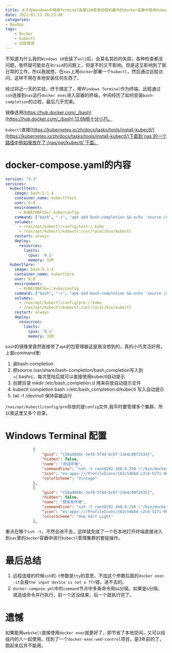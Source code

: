 ```yaml
---
title: 关于在Windows中使用Terminal连接SSH登录远程机器中的docker容器中使用kubectl管理集群的那些事
date: 2021-01-13 18:23:08
categories:
- DevOps
tags:
    - Docker
    - kubectl
    - 远程管理
---
```


不知道为什么我的`Windows 10`安装了`wsl2`后，会莫名其妙的失踪，各种检查都没问题，我怀疑可能处在`软raid`的问题上，但是不的又不影响。但是这又影响到了我日常的工作，所以我就想，在`nas`上用`docker`部署一个`kubectl`，然后通过远程访问，这样不用在本地安装任何东西了。

经过将近一天的实验，终于搞定了，用W`indows Terminal`作为终端，远程通过`ssh`连接到`nas`运行`docker exec`进入容器的终端，中间经历了如何安装`bash-completion`的过程，最后几乎完美。

镜像选用[https://hub.docker.com/_/bash](https://hub.docker.com/_/bash),13.6MB十分小巧。

`kubectl`直接[https://kubernetes.io/zh/docs/tasks/tools/install-kubectl/](https://kubernetes.io/zh/docs/tasks/tools/install-kubectl/)下载到`nas`的一个路径中例如我放在了`/nas/opt/kubectl/`下面。

# docker-compose.yaml的内容

```yml
version: "3.3"
services:
  kubectltest:
    image: bash:5.1.4
    container_name: kubectltest
    user: 0:0
    environment:
      - KUBECONFIG=/.kube/config
    command: ["bash", "-c", "apk add bash-completion && echo 'source /usr/share/bash-completion/bash_completion'> ~/.bashrc && mkdir /etc/bash_completion.d && kubectl completion bash >/etc/bash_completion.d/kubectl && tail -f /dev/null"]
    volumes:
      - /nas/opt/kubectl/config/test:/.kube
      - /nas/opt/kubectl/kubectl:/usr/local/bin/kubectl
    restart: always
    deploy:
      resources:
        limits:
          cpus: '0.1'
          memory: 32M
  kubectlpre:
    image: bash:5.1.4
    container_name: kubectlpre
    user: 0:0
    environment:
      - KUBECONFIG=/.kube/config
    command: ["bash", "-c", "apk add bash-completion && echo 'source /usr/share/bash-completion/bash_completion'> ~/.bashrc && mkdir /etc/bash_completion.d && kubectl completion bash >/etc/bash_completion.d/kubectl && tail -f /dev/null"]
    volumes:
      - /nas/opt/kubectl/config/pre:/.kube
      - /nas/opt/kubectl/kubectl:/usr/local/bin/kubectl
    restart: always
    deploy:
      resources:
        limits:
          cpus: '0.1'
          memory: 32M
```

`bash`的镜像里竟然直接带了`apk`的包管理器这是我没想到的，真的小巧灵活好用，上面command里:

1. 装bash-completion
1. 把source /usr/share/bash-completion/bash_completion写入到 ~/.bashrc，每次登陆后就可以直接使用kubectl自动提示
1. 创建目录 mkdir /etc/bash_completion.d 用来存放自动提示文件
1. kubectl completion bash >/etc/bash_completion.d/kubectl 写入自动提示
1. tail -f /dev/null 保持容器运行


`/nas/opt/kubectl/config/pre`存放的是`config`文件,我平时要管理多个集群，所以我这里又多个目录。

# Windows Terminal 配置

``` json
            {
                "guid": "{58ad8b0c-3ef8-5f4d-bc6f-13e4c00f2534}",
                "hidden": false,
                "name": "测试环境",
                "commandline": "ssh -t root@192.168.0.250 \"/bin/docker exec -it kubectltest bash\"",
                "icon": "ms-appx:///ProfileIcons/{61c54bbd-c2c6-5271-96e7-009a87ff44bf}.png",
                "colorScheme": "Vintage"
            },
            {
                "guid": "{58ad8b0c-3ef8-5f4d-bc6f-13e4c00f2535}",
                "hidden": false,
                "name": "预发布环境",
                "commandline": "ssh -t root@192.168.0.250 \"/bin/docker exec -it kubectlpre bash\"",
                "icon": "ms-appx:///ProfileIcons/{61c54bbd-c2c6-5271-96e7-009a87ff44bf}.png",
                "colorScheme": "One Half Light"
            },
```

重点在哪个`ssh -t`，不然会进不去，这样就完成了一个在本地打开终端直接进入到`nas`里的`docker`容器中进行`kubectl`管理集群的套娃操作。

# 最后总结

1. 远程连接的时候`ssh`的`-t`参数是`tty`的意思，不加这个参数后面的`docker exec -it`会报`the input device is not a TTY`错，进不去的。
1. `docker-compose.yml`中的`command`节点中多条命令用`&&`分隔，如果是`&`分隔，或造成命令并行执行，前一个还没结束，后一个就执行完了。

# 遗憾

如果能用`webshell`直接使用`docker exec`就更好了，即节省了本地空间，又可以给组内的人一起使用。找到了一个`docker-exec-web-control`项目，是3年前的了，跑起来后并不能用。